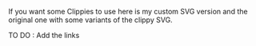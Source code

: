 If you want some Clippies to use here is my custom SVG version and the original one with some variants of the clippy SVG.

TO DO : Add the links